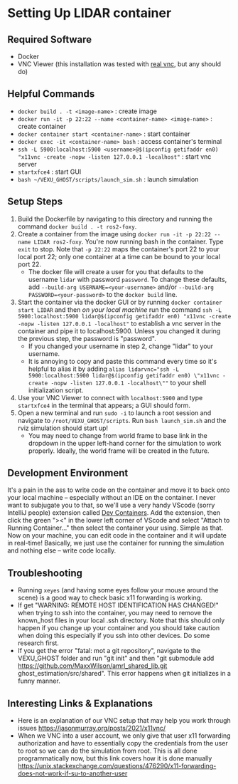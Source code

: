 # Setting Up LIDAR container

## Required Software
* Docker
* VNC Viewer (this installation was tested with [real vnc](https://www.realvnc.com/en/connect/download/viewer/), but any should do)

## Helpful Commands
* `docker build . -t <image-name>` : create image
* `docker run -it -p 22:22 --name <container-name> <image-name>` : create container
* `docker container start <container-name>` : start container
* `docker exec -it <container-name> bash` : access container's terminal
* `ssh -L 5900:localhost:5900 <username>@$(ipconfig getifaddr en0) "x11vnc -create -nopw -listen 127.0.0.1 -localhost"` : start vnc server
* `startxfce4` : start GUI
* `bash ~/VEXU_GHOST/scripts/launch_sim.sh` : launch simulation

## Setup Steps
1. Build the Dockerfile by navigating to this directory and running the command `docker build . -t ros2-foxy`.
2. Create a container from the image using `docker run -it -p 22:22 --name LIDAR ros2-foxy`. You're now running bash in the container. Type `exit` to stop. Note that `-p 22:22` maps the container's port 22 to your local port 22; only one container at a time can be bound to your local port 22.
    * The docker file will create a user for you that defaults to the username `lidar` with password `password`. To change these defaults, add `--build-arg USERNAME=<your-username>` and/or `--build-arg PASSWORD=<your-password>` to the `docker build` line.
3. Start the container via the docker GUI or by running `docker container start LIDAR` and then _on your local machine_ run the command `ssh -L 5900:localhost:5900 lidar@$(ipconfig getifaddr en0) "x11vnc -create -nopw -listen 127.0.0.1 -localhost"` to establish a vnc server in the container and pipe it to localhost:5900. Unless you changed it during the previous step, the password is "password".
    * If you changed your username in step 2, change "lidar" to your username.
    * It is annoying to copy and paste this command every time so it's helpful to alias it by adding `alias lidarvnc="ssh -L 5900:localhost:5900 lidar@$(ipconfig getifaddr en0) \"x11vnc -create -nopw -listen 127.0.0.1 -localhost\""` to your shell initialization script.
4. Use your VNC Viewer to connect with `localhost:5900` and type `startxfce4` in the terminal that appears; a GUI should form.
5. Open a new terminal and run `sudo -i` to launch a root session and navigate to `/root/VEXU_GHOST/scripts`. Run `bash launch_sim.sh` and the rviz simulation should start up!
    * You may need to change from world frame to base link in the dropdown in the upper left-hand corner for the simulation to work properly. Ideally, the world frame will be created in the future.

## Development Environment
It's a pain in the ass to write code on the container and move it to back onto your local machine – especially without an IDE on the container. I never want to subjugate you to that, so we'll use a very handy VScode (sorry IntelliJ people) extension called [Dev Containers](https://marketplace.visualstudio.com/items?itemName=ms-vscode-remote.remote-containers). Add the extension, then click the green "><" in the lower left corner of VScode and select "Attach to Running Container..." then select the container your using. Simple as that. Now on your machine, you can edit code in the container and it will update in real-time! Basically, we just use the container for running the simulation and nothing else – write code locally.

## Troubleshooting
* Running `xeyes` (and having some eyes follow your mouse around the scene) is a good way to check basic x11 forwarding is working.
* If get "WARNING: REMOTE HOST IDENTIFICATION HAS CHANGED!" when trying to ssh into the container, you may need to remove the known_host files in your local .ssh directory. Note that this should only happen if you change up your container and you should take caution when doing this especially if you ssh into other devices. Do some research first.
* If you get the error "fatal: mot a git repository", navigate to the VEXU_GHOST folder and run "git init" and then "git submodule add https://github.com/MaxxWilson/amrl_shared_lib.git ghost_estimation/src/shared". This error happens when git initializes in a funny manner.

## Interesting Links & Explanations
* Here is an explanation of our VNC setup that may help you work through issues <https://jasonmurray.org/posts/2021/x11vnc/>
* When we VNC into a user account, we only give that user x11 forwarding authorization and have to essentially copy the credentials from the user to root so we can do the simulation from root. This is all done programmatically now, but this link covers how it is done manually <https://unix.stackexchange.com/questions/476290/x11-forwarding-does-not-work-if-su-to-another-user>